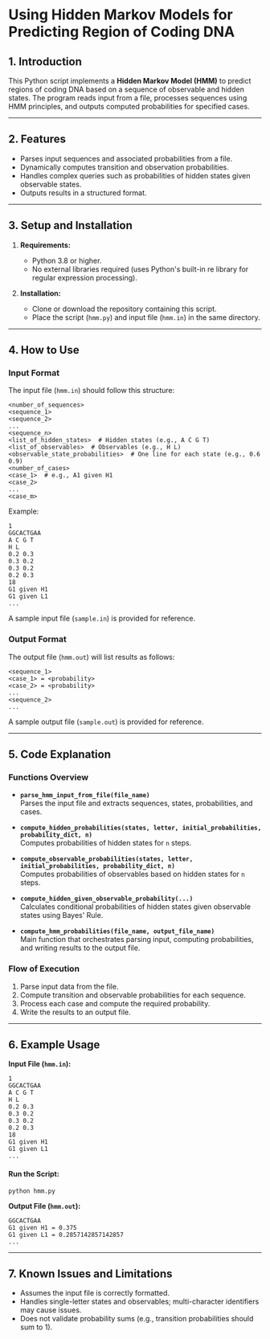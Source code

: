 # Using Hidden Markov Models for Predicting Region of Coding DNA

## 1. Introduction

This Python script implements a **Hidden Markov Model (HMM)** to predict regions of coding DNA based on a sequence of observable and hidden states. The program reads input from a file, processes sequences using HMM principles, and outputs computed probabilities for specified cases.

---

## 2. Features

- Parses input sequences and associated probabilities from a file.  
- Dynamically computes transition and observation probabilities.  
- Handles complex queries such as probabilities of hidden states given observable states.  
- Outputs results in a structured format.  

---

## 3. Setup and Installation

1. **Requirements:**
   - Python 3.8 or higher.
   - No external libraries required (uses Python's built-in re library for regular expression processing).


2. **Installation:**
   - Clone or download the repository containing this script.
   - Place the script (`hmm.py`) and input file (`hmm.in`) in the same directory.

---

## 4. How to Use

### Input Format
The input file (`hmm.in`) should follow this structure:

```
<number_of_sequences>
<sequence_1>
<sequence_2>
...
<sequence_n>
<list_of_hidden_states>  # Hidden states (e.g., A C G T)
<list_of_observables>  # Observables (e.g., H L)
<observable_state_probabilities>  # One line for each state (e.g., 0.6 0.9)
<number_of_cases>
<case_1>  # e.g., A1 given H1
<case_2>
...
<case_m>
```

Example:
```
1
GGCACTGAA
A C G T
H L
0.2 0.3
0.3 0.2
0.3 0.2
0.2 0.3
18
G1 given H1
G1 given L1
...
```
A sample input file (`sample.in`) is provided for reference.

### Output Format
The output file (`hmm.out`) will list results as follows:
```
<sequence_1>
<case_1> = <probability>
<case_2> = <probability>
...
<sequence_2>
...
```
A sample output file (`sample.out`) is provided for reference.

---

## 5. Code Explanation

### Functions Overview

- **`parse_hmm_input_from_file(file_name)`**  
  Parses the input file and extracts sequences, states, probabilities, and cases.

- **`compute_hidden_probabilities(states, letter, initial_probabilities, probability_dict, n)`**  
  Computes probabilities of hidden states for `n` steps.

- **`compute_observable_probabilities(states, letter, initial_probabilities, probability_dict, n)`**  
  Computes probabilities of observables based on hidden states for `n` steps.

- **`compute_hidden_given_observable_probability(...)`**  
  Calculates conditional probabilities of hidden states given observable states using Bayes' Rule.

- **`compute_hmm_probabilities(file_name, output_file_name)`**  
  Main function that orchestrates parsing input, computing probabilities, and writing results to the output file.

### Flow of Execution
1. Parse input data from the file.
2. Compute transition and observable probabilities for each sequence.
3. Process each case and compute the required probability.
4. Write the results to an output file.

---

## 6. Example Usage

**Input File (`hmm.in`):**
```
1
GGCACTGAA
A C G T
H L
0.2 0.3
0.3 0.2
0.3 0.2
0.2 0.3
18
G1 given H1
G1 given L1
...
```

#### **Run the Script:**
```
python hmm.py
```

**Output File (`hmm.out`):**
```
GGCACTGAA
G1 given H1 = 0.375
G1 given L1 = 0.2857142857142857
...
```

---

## 7. Known Issues and Limitations
- Assumes the input file is correctly formatted.
- Handles single-letter states and observables; multi-character identifiers may cause issues.
- Does not validate probability sums (e.g., transition probabilities should sum to 1).
 


